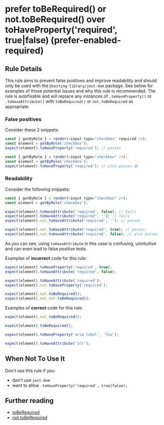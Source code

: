 # prefer toBeRequired() or not.toBeRequired() over toHaveProperty('required', true|false) (prefer-enabled-required)

## Rule Details

This rule aims to prevent false positives and improve readability and should only be used with the `@testing-library/jest-dom` package. See below for examples of those potential issues and why this rule is recommended. The rule is autofixable and will replace any instances of `.toHaveProperty()` or `.toHaveAttribute()` with `toBeRequired()` or `not.toBeRequired` as appropriate.

### False positives

Consider these 2 snippets:

```js
const { getByRole } = render(<input type="checkbox" required />);
const element = getByRole('checkbox');
expect(element).toHaveProperty('required'); // passes

const { getByRole } = render(<input type="checkbox" />);
const element = getByRole('checkbox');
expect(element).toHaveProperty('required'); // also passes 😱
```

### Readability

Consider the following snippets:

```js
const { getByRole } = render(<input type="checkbox" />);
const element = getByRole('checkbox');

expect(element).toHaveAttribute('required', false); // fails
expect(element).toHaveAttribute('required', ''); // fails
expect(element).not.toHaveAttribute('required', ''); // passes

expect(element).not.toHaveAttribute('required', true); // passes.
expect(element).not.toHaveAttribute('required', false); // also passes.
```

As you can see, using `toHaveAttribute` in this case is confusing, unintuitive and can even lead to false positive tests.

Examples of **incorrect** code for this rule:

```js
expect(element).toHaveProperty('required', true);
expect(element).toHaveAttribute('required', false);

expect(element).toHaveAttribute('required');
expect(element).not.toHaveProperty('required');

expect(element).not.toBeRequired();
expect(element).not.not.toBeRequired();
```

Examples of **correct** code for this rule:

```js
expect(element).not.toBeRequired();

expect(element).toBeRequired();

expect(element).toHaveProperty('aria-label', 'foo');

expect(element).toHaveAttribute('alt');
```

## When Not To Use It

Don't use this rule if you:

- don't use `jest-dom`
- want to allow `.toHaveProperty('required', true|false);`

## Further reading

- [toBeRequired](https://github.com/testing-library/jest-dom#toBeRequired)
- [not.toBeRequired](https://github.com/testing-library/jest-dom#not.toBeRequired)
